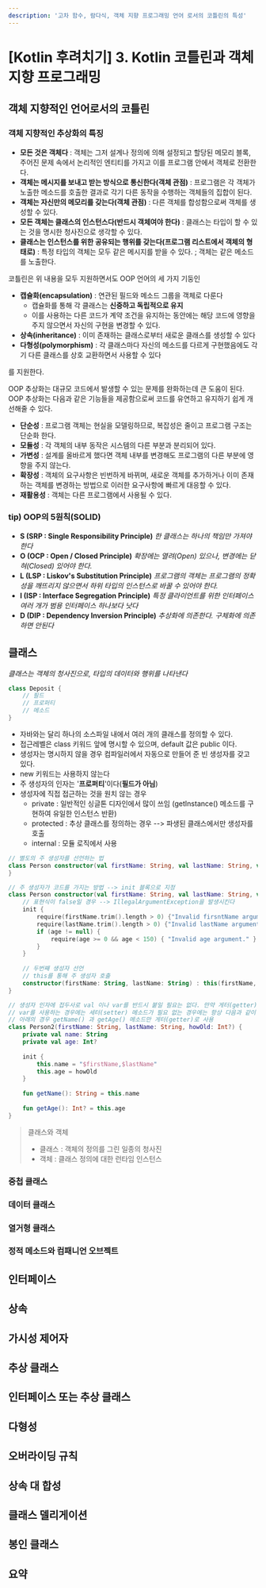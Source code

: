 ```yaml
---
description: '고차 함수, 람다식, 객체 지향 프로그래밍 언어 로서의 코틀린의 특성'
---
```


# \[Kotlin 후려치기\] 3. Kotlin 코틀린과 객체 지향 프로그래밍

## 객체 지향적인 언어로서의 코틀린

### 객체 지향적인 추상화의 특징

* **모든 것은 객체다** : 객체는 그저 설계나 정의에 의해 설정되고 할당된 메모리 블록, 주어진 문제 속에서 논리적인 엔티티를 가지고 이를 프로그램 안에서 객체로 전환한다.
* **객체는 메시지를 보내고 받는 방식으로 통신한다\(객체 관점\)** : 프로그램은 각 객체가 노출한 메소드를 호출한 결과로 각기 다른 동작을 수행하는 객체들의 집합이 된다.
* **객체는 자신만의 메모리를 갖는다\(객체 관점\)** : 다른 객체를 합성함으로써 객체를 생성할 수 있다.
* **모든 객체는 클래스의 인스턴스다\(반드시 객체여야 한다\)**  : 클래스는 타입이 할 수 있는 것을 명시한 청사진으로 생각할 수 있다.
* **클래스는 인스턴스를 위한 공유되는 행위를 갖는다\(프로그램 리스트에서 객체의 형태로\)** : 특정 타입의 객체는 모두 같은 메시지를 받을 수 있다. ; 객체는 같은 메소드를 노출한다.

코틀린은 위 내용을 모두 지원하면서도 OOP 언어의 세 가지 기둥인

* **캡슐화\(encapsulation\)** : 연관된 필드와 메소드 그룹을 객체로 다룬다
  * 캡슐화를 통해 각 클래스는 **신중하고 독립적으로 유지**
  * 이를 사용하는 다른 코드가 계약 조건을 유지하는 동안에는 해당 코드에 영향을 주지 않으면서 자신의 구현을 변경할 수 있다.
* **상속\(inheritance\)** : 이미 존재하는 클래스로부터 새로운 클래스를 생성할 수 있다
* **다형성\(polymorphism\)** : 각 클래스마다 자신의 메소드를 다르게 구현했음에도 각기 다른 클래스를 상호 교환하면서 사용할 수 있다

를 지원한다.

OOP 추상화는 대규모 코드에서 발생할 수 있는 문제를 완화하는데 큰 도움이 된다. OOP 추상화는 다음과 같은 기능들을 제공함으로써 코드를 유연하고 유지하기 쉽게 개선해줄 수 있다.

* **단순성** : 프로그램 객체는 현실을 모델링하므로, 복잡성은 줄이고 프로그램 구조는 단순화 한다.
* **모듈성** : 각 객체의 내부 동작은 시스템의 다른 부분과 분리되어 있다.
* **가변성** : 설계를 올바르게 했다면 객체 내부를 변경해도 프로그램의 다른 부분에 영향을 주지 않는다.
* **확장성** : 객체의 요구사항은 빈번하게 바뀌며, 새로운 객체를 추가하거나 이미 존재하는 객체를 변경하는 방법으로 이러한 요구사항에 빠르게 대응할 수 있다.
* **재활용성** : 객체는 다른 프로그램에서 사용될 수 있다.

### tip\) **OOP의 5원칙\(SOLID\)**

* **S \(SRP : Single Responsibility Principle\)** _한 클래스는 하나의 책임만 가져야 한다_
* **O \(OCP : Open / Closed Principle\)** _확장에는 열려\(Open\) 있으나, 변경에는 닫혀\(Closed\) 있어야 한다._
* **L \(LSP : Liskov's Substitution Principle\)** _프로그램의 객체는 프로그램의 정확성을 깨뜨리지 않으면서 하위 타입의 인스턴스로 바꿀 수 있어야 한다._
* **I \(ISP : Interface Segregation Principle\)** _특정 클라이언트를 위한 인터페이스 여러 개가 범용 인터페이스 하나보다 낫다_
* **D \(DIP : Dependency Inversion Principle\)** _추상화에 의존한다. 구체화에 의존하면 안된다_

## 클래스

_클래스는 객체의 청사진으로, 타입의 데이터와 행위를 나타낸다_

```kotlin
class Deposit {
    // 필드
    // 프로퍼티
    // 메소드
}
```

* 자바와는 달리 하나의 소스파일 내에서 여러 개의 클래스를 정의할 수 있다.
* 접근레벨은 class 키워드 앞에 명시할 수 있으며, default 값은 public 이다.
* 생성자는 명시하지 않을 경우 컴파일러에서 자동으로 만들어 준 빈 생성자를 갖고 있다.
* new 키워드는 사용하지 않는다
* 주 생성자의 인자는 '**프로퍼티**'이다\(**필드가 아님**\)
* 생성자에 직접 접근하는 것을 원치 않는 경우
  * private : 일반적인 싱글톤 디자인에서 많이 쓰임 \(getInstance\(\) 메소드를 구현하여 유일한 인스턴스 반환\)
  * protected : 추상 클래스를 정의하는 경우 --&gt; 파생된 클래스에서만 생성자를 호출
  * internal : 모듈 로직에서 사용

```kotlin
// 별도의 주 생성자를 선언하는 법
class Person constructor(val firstName: String, val lastName: String, val age: Int?) {
}

// 주 생성자가 코드를 가지는 방법 --> init 블록으로 지정
class Person constructor(val firstName: String, val lastName: String, val age: Int?) {
    // 표현식이 false일 경우 --> IllegalArgumentException을 발생시킨다
    init {
        require(firstName.trim().length > 0) {"Invalid firsntName argument."}
        require(lastName.trim().length > 0) {"Invalid lastName argument."}
        if (age != null) {
            require(age >= 0 && age < 150) { "Invalid age argument." }
        }
    }
    
    // 두번째 생성자 선언
    // this를 통해 주 생성자 호출
    constructor(firstName: String, lastName: String) : this(firstName, lastName, null)
}

// 생성자 인자에 접두사로 val 이나 var를 반드시 붙일 필요는 없다. 만약 게터(getter)나
// var를 사용하는 경우에는 세터(setter) 메소드가 필요 없는 경우에는 항상 다음과 같이 할 수도 있다.
// 아래의 경우 getName() 과 getAge() 메소드만 게터(getter)로 사용
class Person2(firstName: String, lastName: String, howOld: Int?) {
    private val name: String
    private val age: Int?
    
    init {
        this.name = "$firstName,$lastName"
        this.age = howOld
    }
    
    fun getName(): String = this.name
    
    fun getAge(): Int? = this.age
}

```

> 클래스와 객체
>
> * 클래스 : 객체의 정의를 그린 일종의 청사진
> * 객체 : 클래스 정의에 대한 런타임 인스턴스

### 중첩 클래스

### 데이터 클래스

### 열거형 클래스

### 정적 메소드와 컴패니언 오브젝트 

## 인터페이스

## 상속

## 가시성 제어자

## 추상 클래스

## 인터페이스 또는 추상 클래스

## 다형성

## 오버라이딩 규칙

## 상속 대 합성

## 클래스 델리게이션

## 봉인 클래스

## 요약

